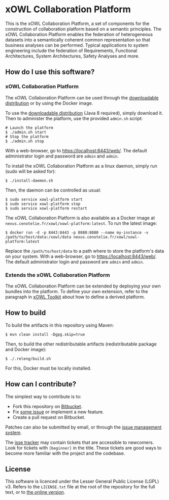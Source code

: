 # xOWL Collaboration Platform #

This is the xOWL Collaboration Platform, a set of components for the construction of collaboration platform based on a semantic principles.
The xOWL Collaboration Platform enables the federation of heterogeneous datasets into a semantically coherent common representation so that business analyses can be performed.
Typical applications to system engineering include the federation of Requirements, Functional Architectures, System Architectures, Safety Analyses and more.

## How do I use this software? ##

### xOWL Collaboration Platform ###

The xOWL Collaboration Platform can be used through the [downloadable distribution](https://bitbucket.org/cenotelie/xowl-platform/downloads) or by using the Docker image.

To use the [downloadable distribution](https://bitbucket.org/cenotelie/xowl-platform/downloads) (Java 8 required), simply download it.
Then to administer the platform, use the provided `admin.sh` script:

```
# Launch the platform
$ ./admin.sh start
# Stop the platform
$ ./admin.sh stop
```

With a web-browser, go to [https://localhost:8443/web/](https://localhost:8443/web/).
The default administrator login and password are `admin` and `admin`.

To install the xOWL Collaboration Platform as a linux daemon, simply run (sudo will be asked for):

```
$ ./install-daemon.sh
```

Then, the daemon can be controlled as usual:

```
$ sudo service xowl-platform start
$ sudo service xowl-platform stop
$ sudo service xowl-platform restart
```

The xOWL Collaboration Platform is also available as a Docker image at `nexus.cenotelie.fr/xowl/xowl-platform:latest`.
To run the latest image:

```
$ docker run -d -p 8443:8443 -p 8080:8080 --name my-instance -v /path/to/host/data:/xowl/data nexus.cenotelie.fr/xowl/xowl-platform:latest
```

Replace the `/path/to/host/data` to a path where to store the platform's data on your system.
With a web-browser, go to [https://localhost:8443/web/](https://localhost:8443/web/).
The default administrator login and password are `admin` and `admin`.

### Extends the xOWL Collaboration Platform ###

The xOWL Collaboration Platform can be extended by deploying your own bundles into the platform.
To define your own extension, refer to the paragraph in [xOWL Toolkit](https://bitbucket.org/cenotelie/xowl-toolkit) about how to define a derived platform.


## How to build ##

To build the artifacts in this repository using Maven:

```
$ mvn clean install -Dgpg.skip=true
```

Then, to build the other redistributable artifacts (redistributable package and Docker image):

```
$ ./.releng/build.sh
```

For this, Docker must be locally installed.


## How can I contribute? ##

The simplest way to contribute is to:

* Fork this repository on [Bitbucket](https://bitbucket.org/cenotelie/xowl-platform).
* Fix [some issue](https://bitbucket.org/cenotelie/xowl-platform/issues?status=new&status=open) or implement a new feature.
* Create a pull request on Bitbucket.

Patches can also be submitted by email, or through the [issue management system](https://bitbucket.org/cenotelie/xowl-platform/issues).

The [isse tracker](https://bitbucket.org/cenotelie/xowl-platform/issues) may contain tickets that are accessible to newcomers. Look for tickets with `[beginner]` in the title. These tickets are good ways to become more familiar with the project and the codebase.


## License ##

This software is licenced under the Lesser General Public License (LGPL) v3.
Refers to the `LICENSE.txt` file at the root of the repository for the full text, or to [the online version](http://www.gnu.org/licenses/lgpl-3.0.html).
